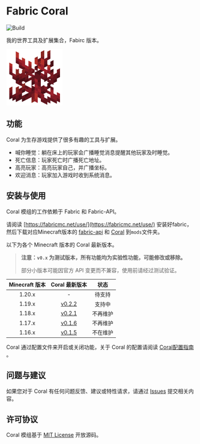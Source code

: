# Fabric Coral

![Build](https://github.com/UnknownBuild/Coral/workflows/Build/badge.svg)

我的世界工具及扩展集合，Fabirc 版本。

![coral](src/main/resources/assets/coral/icon.png)

## 功能

Coral 为生存游戏提供了很多有趣的工具与扩展。

* 喊你睡觉：躺在床上的玩家会广播睡觉消息提醒其他玩家及时睡觉。
* 死亡信息：玩家死亡时广播死亡地址。
* 高亮玩家：高亮玩家自己，并广播坐标。
* 欢迎消息：玩家加入游戏时收到系统消息。

## 安装与使用

Coral 模组的工作依赖于 Fabric 和 Fabric-API。

请阅读 [https://fabricmc.net/use/](https://fabricmc.net/use/) 安装好fabric，然后下载对应Minecraft版本的 [fabric-api](https://www.curseforge.com/minecraft/mc-mods/fabric-api) 和 [Coral](https://github.com/UnknownBuild/Coral/releases) 到`mods`文件夹。

以下为各个 Minecraft 版本的 Coral 最新版本。

> **注意：`v0.x` 为测试版本，所有功能均为实验性功能，可能修改或移除。**
> 
> 部分小版本可能因官方 API 变更而不兼容，使用前请经过测试验证。

| Minecraft 版本 |                            Coral 最新版本                             |  状态  |
|:------------:|:-----------------------------------------------------------------:|:----:|
|    1.20.x    |                                 -                                 | 待支持  |
|    1.19.x    | [v0.2.2](https://github.com/UnknownBuild/Coral/releases/tag/v0.x) | 支持中  |
|    1.18.x    | [v0.2.1](https://github.com/UnknownBuild/Coral/releases/tag/v0.x) | 不再维护 |
|    1.17.x    | [v0.1.6](https://github.com/UnknownBuild/Coral/releases/tag/v0.x) | 不再维护 |
|    1.16.x    | [v0.1.5](https://github.com/UnknownBuild/Coral/releases/tag/v0.x) | 不在维护 |

Coral 通过配置文件来开启或关闭功能，关于 Coral 的配置请阅读 [Coral配置指南](docs/config_zh.md) 。

## 问题与建议

如果您对于 Coral 有任何问题反馈、建议或特性请求，请通过 [Issues](https://github.com/UnknownBuild/Coral/issues) 提交相关内容。

## 许可协议

Coral 模组基于 [MIT License](https://github.com/UnknownBuild/Coral/blob/master/LICENSE) 开放源码。
